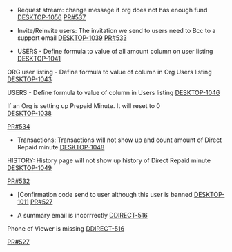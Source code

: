 - Request stream: change message if org does not has enough fund
[DESKTOP-1056](https://dropin.atlassian.net/browse/DESKTOP-1056)
[PR#537](https://github.com/dropininc/dropin-api-v2/pull/537)

- Invite/Reinvite users: The invitation we send to users need to Bcc to a support email
[DESKTOP-1039](https://dropin.atlassian.net/browse/DESKTOP-1039)
[PR#533](https://github.com/dropininc/dropin-api-v2/pull/533)

- USERS - Define formula to value of all amount column on user listing
[DESKTOP-1041](https://dropin.atlassian.net/browse/DESKTOP-1041)

ORG user listing - Define formula to value of column in Org Users listing
[DESKTOP-1043](https://dropin.atlassian.net/browse/DESKTOP-1043)

USERS - Define formula to value of column in Users listing
[DESKTOP-1046](https://dropin.atlassian.net/browse/DESKTOP-1046)

If an Org is setting up Prepaid Minute. It will reset to 0	
[DESKTOP-1038](https://dropin.atlassian.net/browse/DESKTOP-1038)

[PR#534](https://github.com/dropininc/dropin-api-v2/pull/534) 

- Transactions: Transactions will not show up and count amount of Direct Repaid minute
[DESKTOP-1048](https://dropin.atlassian.net/browse/DESKTOP-1048)

HISTORY: History page will not show up history of Direct Repaid minute
[DESKTOP-1049](https://dropin.atlassian.net/browse/DESKTOP-1049)

[PR#532](https://github.com/dropininc/dropin-api-v2/pull/532)

- [Confirmation code send to user although this user is banned
[DESKTOP-1011](https://dropin.atlassian.net/browse/DESKTOP-1011)
[PR#527](https://github.com/dropininc/dropin-api-v2/pull/527)

- A summary email is incorrrectly
[DDIRECT-516](https://dropin.atlassian.net/browse/DDIRECT-516)

 Phone of Viewer is missing
[DDIRECT-516](https://dropin.atlassian.net/browse/DDIRECT-517)

[PR#527](https://github.com/dropininc/dropin-api-v2/pull/527)




